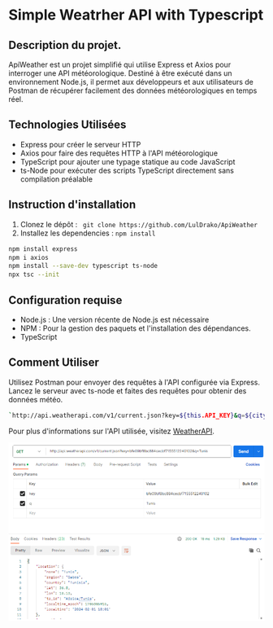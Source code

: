# Simple Weatrher API with Typescript
## Description du projet.

ApiWeather est un projet simplifié qui utilise Express et Axios pour interroger une API météorologique. Destiné à être exécuté dans un environnement Node.js, il permet aux développeurs et aux utilisateurs de Postman de récupérer facilement des données météorologiques en temps réel.

## Technologies Utilisées
- Express pour créer le serveur HTTP
- Axios pour faire des requêtes HTTP à l'API météorologique
- TypeScript pour ajouter une typage statique au code JavaScript
- ts-Node pour exécuter des scripts TypeScript directement sans compilation préalable

## Instruction d'installation
1. Clonez le dépôt : ` git clone https://github.com/LulDrako/ApiWeather`
2. Installez les dependencies : `npm install`
```bash
npm install express
npm i axios
npm install --save-dev typescript ts-node
npx tsc --init
```

## Configuration requise
- Node.js : Une version récente de Node.js est nécessaire
- NPM : Pour la gestion des paquets et l'installation des dépendances.
- TypeScript

## Comment Utiliser
Utilisez Postman pour envoyer des requêtes à l'API configurée via Express. Lancez le serveur avec ts-node et faites des requêtes pour obtenir des données météo.

```bash
`http://api.weatherapi.com/v1/current.json?key=${this.API_KEY}&q=${city}&lang=fr`
```

Pour plus d'informations sur l'API utilisée, visitez [WeatherAPI](https://www.weatherapi.com/).

![capture d'écran Postman](screenshot.png)